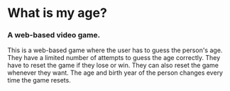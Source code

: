 # What is my age?

### A web-based video game.

<section id="rules">
  This is a web-based game where the user has to guess the person's age. They have a limited number of attempts to guess the age correctly. They have to reset the game if they lose or win. They can also reset the game whenever they want. The age and birth year of the person changes every time the game resets.
<br>
